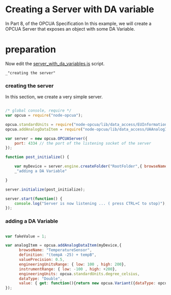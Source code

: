 
# Creating a Server with DA variable

In Part 8, of the OPCUA Specification
In this example, we will create a OPCUA Server that exposes an object with some DA Variable.


# preparation

Now edit the [server_with_da_variables.js](#preparation "save: | jshint ") script.

    _"creating the server"

### creating the server

In this section, we create a very simple server.

``` javascript

/* global console, require */
var opcua = require("node-opcua");

opcua.standardUnits = require("node-opcua/lib/data_access/EUInformation").standardUnits;
opcua.addAnalogDataItem = require("node-opcua/lib/data_access/UAAnalogItem").addAnalogDataItem;

var server = new opcua.OPCUAServer({
    port: 4334 // the port of the listening socket of the server
});

function post_initialize() {

    var myDevice = server.engine.createFolder("RootFolder",{ browseName: "MyDevice"});
    _"adding a DA Variable"

} 

server.initialize(post_initialize);

server.start(function() {
    console.log("Server is now listening ... ( press CTRL+C to stop)");
});

```

### adding a DA Variable

``` javascript

var fakeValue = 1;

var analogItem = opcua.addAnalogDataItem(myDevice,{
      browseName: "TemperatureSensor",
      definition: "(tempA -25) + tempB",
      valuePrecision: 0.5,
      engineeringUnitsRange: { low: 100 , high: 200},
      instrumentRange: { low: -100 , high: +200},
      engineeringUnits: opcua.standardUnits.degree_celsius,
      dataType: "Double",
      value: { get: function(){return new opcua.Variant({dataType: opcua.DataType.Double , value: fakeValue}); } }
});
```


